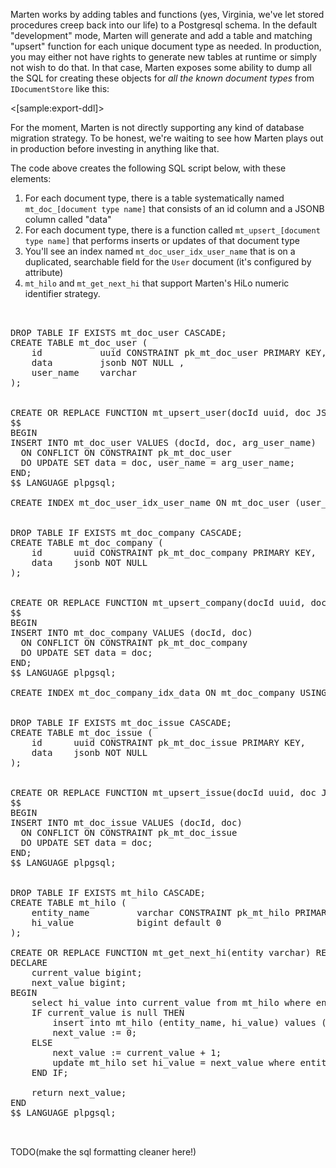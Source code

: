 <!--Title:Database Schema Objects-->
<!--Url:schema-->

Marten works by adding tables and functions (yes, Virginia, we've let stored procedures creep back into our life) to a Postgresql schema. In the default "development" mode, Marten will generate and add a table and matching "upsert" function for each unique document type as needed. In production, you
may either not have rights to generate new tables at runtime or simply not wish to do that. In that case, Marten exposes some ability to dump all
the SQL for creating these objects for *all the known document types* from `IDocumentStore` like this:

<[sample:export-ddl]>

For the moment, Marten is not directly supporting any kind of database migration strategy. To be honest, we're waiting to see how Marten plays out in production before investing in anything like that.

The code above creates the following SQL script below, with these elements:

1. For each document type, there is a table systematically named `mt_doc_[document type name]` that consists of an id column and a 
   JSONB column called "data"
1. For each document type, there is a function called `mt_upsert_[document type name]` that performs inserts or updates of that document type
1. You'll see an index named `mt_doc_user_idx_user_name` that is on a duplicated, searchable field for the `User` document (it's configured by attribute)
1. `mt_hilo` and `mt_get_next_hi` that support Marten's HiLo numeric identifier strategy.

<pre>


DROP TABLE IF EXISTS mt_doc_user CASCADE;
CREATE TABLE mt_doc_user (
    id           uuid CONSTRAINT pk_mt_doc_user PRIMARY KEY,
    data         jsonb NOT NULL ,
    user_name    varchar 
);


CREATE OR REPLACE FUNCTION mt_upsert_user(docId uuid, doc JSONB, arg_user_name varchar) RETURNS VOID AS
$$
BEGIN
INSERT INTO mt_doc_user VALUES (docId, doc, arg_user_name)
  ON CONFLICT ON CONSTRAINT pk_mt_doc_user
  DO UPDATE SET data = doc, user_name = arg_user_name;
END;
$$ LANGUAGE plpgsql;

CREATE INDEX mt_doc_user_idx_user_name ON mt_doc_user (user_name)


DROP TABLE IF EXISTS mt_doc_company CASCADE;
CREATE TABLE mt_doc_company (
    id      uuid CONSTRAINT pk_mt_doc_company PRIMARY KEY,
    data    jsonb NOT NULL 
);


CREATE OR REPLACE FUNCTION mt_upsert_company(docId uuid, doc JSONB) RETURNS VOID AS
$$
BEGIN
INSERT INTO mt_doc_company VALUES (docId, doc)
  ON CONFLICT ON CONSTRAINT pk_mt_doc_company
  DO UPDATE SET data = doc;
END;
$$ LANGUAGE plpgsql;

CREATE INDEX mt_doc_company_idx_data ON mt_doc_company USING gin (data jsonb_path_ops)


DROP TABLE IF EXISTS mt_doc_issue CASCADE;
CREATE TABLE mt_doc_issue (
    id      uuid CONSTRAINT pk_mt_doc_issue PRIMARY KEY,
    data    jsonb NOT NULL 
);


CREATE OR REPLACE FUNCTION mt_upsert_issue(docId uuid, doc JSONB) RETURNS VOID AS
$$
BEGIN
INSERT INTO mt_doc_issue VALUES (docId, doc)
  ON CONFLICT ON CONSTRAINT pk_mt_doc_issue
  DO UPDATE SET data = doc;
END;
$$ LANGUAGE plpgsql;


DROP TABLE IF EXISTS mt_hilo CASCADE;
CREATE TABLE mt_hilo (
	entity_name			varchar CONSTRAINT pk_mt_hilo PRIMARY KEY,
	hi_value			bigint default 0
);

CREATE OR REPLACE FUNCTION mt_get_next_hi(entity varchar) RETURNS int AS $$
DECLARE
	current_value bigint;
	next_value bigint;
BEGIN
	select hi_value into current_value from mt_hilo where entity_name = entity;
	IF current_value is null THEN
		insert into mt_hilo (entity_name, hi_value) values (entity, 0);
		next_value := 0;
	ELSE
		next_value := current_value + 1;
		update mt_hilo set hi_value = next_value where entity_name = entity;
	END IF;

	return next_value;
END
$$ LANGUAGE plpgsql;


</pre>


TODO(make the sql formatting cleaner here!)